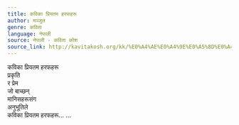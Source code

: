 ```yaml
---
title: कविका प्रियतम हरफहरू
author: मञ्जुल
genre: कविता
language: नेपाली
source: नेपाली - कविता कोश
source_link: http://kavitakosh.org/kk/%E0%A4%AE%E0%A4%9E%E0%A5%8D%E0%A4%9C%E0%A5%81%E0%A4%B2
---
```


कविका प्रियतम हरफहरू  
प्रकृति  
र प्रेम  
जो बाच्छन्  
मानिसहरूसंग  
अनुभूतिले  
कविका प्रियतम हरफहरू... ...
